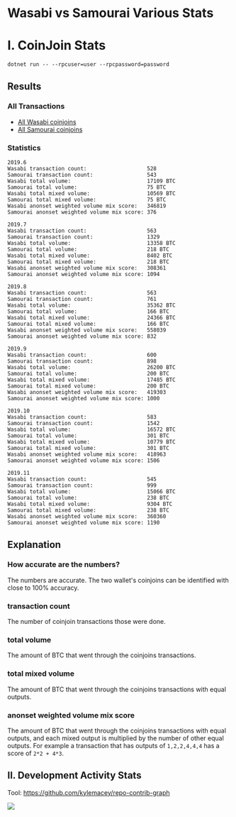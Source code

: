 # Wasabi vs Samourai Various Stats

# I. CoinJoin Stats

`dotnet run -- --rpcuser=user --rpcpassword=password`

## Results

### All Transactions

- [All Wasabi coinjoins](https://github.com/nopara73/WasabiVsSamourai/blob/master/WasabiVsSamourai/WasabiCoinJoins.txt)
- [All Samourai coinjoins](https://github.com/nopara73/WasabiVsSamourai/blob/master/WasabiVsSamourai/SamouraiCoinJoins.txt)

### Statistics

```
2019.6
Wasabi transaction count:                   528
Samourai transaction count:                 543
Wasabi total volume:                        17109 BTC
Samourai total volume:                      75 BTC
Wasabi total mixed volume:                  10569 BTC
Samourai total mixed volume:                75 BTC
Wasabi anonset weighted volume mix score:   346819
Samourai anonset weighted volume mix score: 376

2019.7
Wasabi transaction count:                   563
Samourai transaction count:                 1329
Wasabi total volume:                        13358 BTC
Samourai total volume:                      218 BTC
Wasabi total mixed volume:                  8402 BTC
Samourai total mixed volume:                218 BTC
Wasabi anonset weighted volume mix score:   308361
Samourai anonset weighted volume mix score: 1094

2019.8
Wasabi transaction count:                   563
Samourai transaction count:                 761
Wasabi total volume:                        35362 BTC
Samourai total volume:                      166 BTC
Wasabi total mixed volume:                  24366 BTC
Samourai total mixed volume:                166 BTC
Wasabi anonset weighted volume mix score:   558039
Samourai anonset weighted volume mix score: 832

2019.9
Wasabi transaction count:                   600
Samourai transaction count:                 898
Wasabi total volume:                        26200 BTC
Samourai total volume:                      200 BTC
Wasabi total mixed volume:                  17485 BTC
Samourai total mixed volume:                200 BTC
Wasabi anonset weighted volume mix score:   419303
Samourai anonset weighted volume mix score: 1000

2019.10
Wasabi transaction count:                   583
Samourai transaction count:                 1542
Wasabi total volume:                        16572 BTC
Samourai total volume:                      301 BTC
Wasabi total mixed volume:                  10779 BTC
Samourai total mixed volume:                301 BTC
Wasabi anonset weighted volume mix score:   418963
Samourai anonset weighted volume mix score: 1506

2019.11
Wasabi transaction count:                   545
Samourai transaction count:                 999
Wasabi total volume:                        15066 BTC
Samourai total volume:                      238 BTC
Wasabi total mixed volume:                  9304 BTC
Samourai total mixed volume:                238 BTC
Wasabi anonset weighted volume mix score:   360360
Samourai anonset weighted volume mix score: 1190
```

## Explanation

### How accurate are the numbers?

The numbers are accurate. The two wallet's coinjoins can be identified with close to 100% accuracy.

###  transaction count

The number of coinjoin transactions those were done.

###  total volume

The amount of BTC that went through the coinjoins transactions.

###  total mixed volume

The amount of BTC that went through the coinjoins transactions with equal outputs.


###  anonset weighted volume mix score

The amount of BTC that went through the coinjoins transactions with equal outputs, and each mixed output is multiplied by the number of other equal outputs.
For example a transaction that has outputs of `1,2,2,4,4,4` has a score of `2*2 + 4*3`.

## II. Development Activity Stats

Tool: https://github.com/kylemacey/repo-contrib-graph

![](https://i.imgur.com/IEi4677.png)

